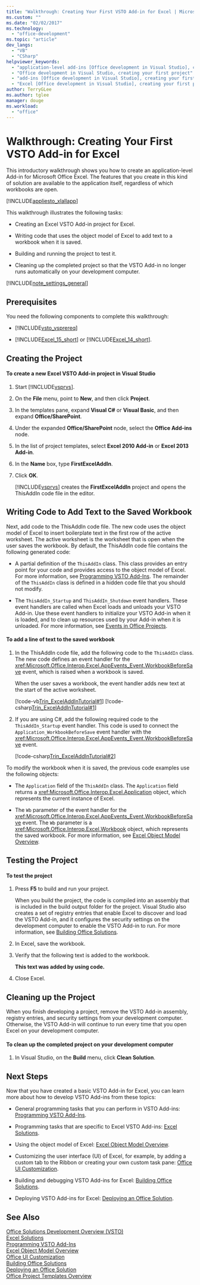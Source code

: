 ```yaml
---
title: "Walkthrough: Creating Your First VSTO Add-in for Excel | Microsoft Docs"
ms.custom: ""
ms.date: "02/02/2017"
ms.technology: 
  - "office-development"
ms.topic: "article"
dev_langs: 
  - "VB"
  - "CSharp"
helpviewer_keywords: 
  - "application-level add-ins [Office development in Visual Studio], creating your first project"
  - "Office development in Visual Studio, creating your first project"
  - "add-ins [Office development in Visual Studio], creating your first project"
  - "Excel [Office development in Visual Studio], creating your first project"
author: TerryGLee
ms.author: tglee
manager: douge
ms.workload: 
  - "office"
---
```

# Walkthrough: Creating Your First VSTO Add-in for Excel
  This introductory walkthrough shows you how to create an application-level Add-in for Microsoft Office Excel. The features that you create in this kind of solution are available to the application itself, regardless of which workbooks are open.  
  
 [!INCLUDE[appliesto_xlallapp](../vsto/includes/appliesto-xlallapp-md.md)]  
  
 This walkthrough illustrates the following tasks:  
  
-   Creating an Excel VSTO Add-in project for Excel.  
  
-   Writing code that uses the object model of Excel to add text to a workbook when it is saved.  
  
-   Building and running the project to test it.  
  
-   Cleaning up the completed project so that the VSTO Add-in no longer runs automatically on your development computer.  
  
 [!INCLUDE[note_settings_general](../sharepoint/includes/note-settings-general-md.md)]  
  
## Prerequisites  
 You need the following components to complete this walkthrough:  
  
-   [!INCLUDE[vsto_vsprereq](../vsto/includes/vsto-vsprereq-md.md)]  
  
-   [!INCLUDE[Excel_15_short](../vsto/includes/excel-15-short-md.md)] or [!INCLUDE[Excel_14_short](../vsto/includes/excel-14-short-md.md)].  
  
## Creating the Project  
  
#### To create a new Excel VSTO Add-in project in Visual Studio  
  
1.  Start [!INCLUDE[vsprvs](../sharepoint/includes/vsprvs-md.md)].  
  
2.  On the **File** menu, point to **New**, and then click **Project**.  
  
3.  In the templates pane, expand **Visual C#** or **Visual Basic**, and then expand **Office/SharePoint**.  
  
4.  Under the expanded **Office/SharePoint** node, select the **Office Add-ins** node.  
  
5.  In the list of project templates, select **Excel 2010 Add-in** or **Excel 2013 Add-in**.  
  
6.  In the **Name** box, type **FirstExcelAddIn**.  
  
7.  Click **OK**.  
  
     [!INCLUDE[vsprvs](../sharepoint/includes/vsprvs-md.md)] creates the **FirstExcelAddIn** project and opens the ThisAddIn code file in the editor.  
  
## Writing Code to Add Text to the Saved Workbook  
 Next, add code to the ThisAddIn code file. The new code uses the object model of Excel to insert boilerplate text in the first row of the active worksheet. The active worksheet is the worksheet that is open when the user saves the workbook. By default, the ThisAddIn code file contains the following generated code:  
  
-   A partial definition of the `ThisAddIn` class. This class provides an entry point for your code and provides access to the object model of Excel. For more information, see [Programming VSTO Add-Ins](../vsto/programming-vsto-add-ins.md). The remainder of the `ThisAddIn` class is defined in a hidden code file that you should not modify.  
  
-   The `ThisAddIn_Startup` and `ThisAddIn_Shutdown` event handlers. These event handlers are called when Excel loads and unloads your VSTO Add-in. Use these event handlers to initialize your VSTO Add-in when it is loaded, and to clean up resources used by your Add-in when it is unloaded. For more information, see [Events in Office Projects](../vsto/events-in-office-projects.md).  
  
#### To add a line of text to the saved workbook  
  
1.  In the ThisAddIn code file, add the following code to the `ThisAddIn` class. The new code defines an event handler for the <xref:Microsoft.Office.Interop.Excel.AppEvents_Event.WorkbookBeforeSave> event, which is raised when a workbook is saved.  
  
     When the user saves a workbook, the event handler adds new text at the start of the active worksheet.  
  
     [!code-vb[Trin_ExcelAddInTutorial#1](../vsto/codesnippet/VisualBasic/Trin_ExcelAddInTutorial/ThisAddIn.vb#1)]
     [!code-csharp[Trin_ExcelAddInTutorial#1](../vsto/codesnippet/CSharp/Trin_ExcelAddInTutorial/ThisAddIn.cs#1)]  
  
2.  If you are using C#, add the following required code to the `ThisAddIn_Startup` event handler. This code is used to connect the `Application_WorkbookBeforeSave` event handler with the <xref:Microsoft.Office.Interop.Excel.AppEvents_Event.WorkbookBeforeSave> event.  
  
     [!code-csharp[Trin_ExcelAddInTutorial#2](../vsto/codesnippet/CSharp/Trin_ExcelAddInTutorial/ThisAddIn.cs#2)]  
  
 To modify the workbook when it is saved, the previous code examples use the following objects:  
  
-   The `Application` field of the `ThisAddIn` class. The `Application` field returns a <xref:Microsoft.Office.Interop.Excel.Application> object, which represents the current instance of Excel.  
  
-   The `Wb` parameter of the event handler for the <xref:Microsoft.Office.Interop.Excel.AppEvents_Event.WorkbookBeforeSave> event. The `Wb` parameter is a <xref:Microsoft.Office.Interop.Excel.Workbook> object, which represents the saved workbook. For more information, see [Excel Object Model Overview](../vsto/excel-object-model-overview.md).  
  
## Testing the Project  
  
#### To test the project  
  
1.  Press **F5** to build and run your project.  
  
     When you build the project, the code is compiled into an assembly that is included in the build output folder for the project. Visual Studio also creates a set of registry entries that enable Excel to discover and load the VSTO Add-in, and it configures the security settings on the development computer to enable the VSTO Add-in to run. For more information, see [Building Office Solutions](../vsto/building-office-solutions.md).  
  
2.  In Excel, save the workbook.  
  
3.  Verify that the following text is added to the workbook.  
  
     **This text was added by using code.**  
  
4.  Close Excel.  
  
## Cleaning up the Project  
 When you finish developing a project, remove the VSTO Add-in assembly, registry entries, and security settings from your development computer. Otherwise, the VSTO Add-in will continue to run every time that you open Excel on your development computer.  
  
#### To clean up the completed project on your development computer  
  
1.  In Visual Studio, on the **Build** menu, click **Clean Solution**.  
  
## Next Steps  
 Now that you have created a basic VSTO Add-in for Excel, you can learn more about how to develop VSTO Add-ins from these topics:  
  
-   General programming tasks that you can perform in VSTO Add-ins: [Programming VSTO Add-Ins](../vsto/programming-vsto-add-ins.md).  
  
-   Programming tasks that are specific to Excel VSTO Add-ins: [Excel Solutions](../vsto/excel-solutions.md).  
  
-   Using the object model of Excel: [Excel Object Model Overview](../vsto/excel-object-model-overview.md).  
  
-   Customizing the user interface (UI) of Excel, for example, by adding a custom tab to the Ribbon or creating your own custom task pane: [Office UI Customization](../vsto/office-ui-customization.md).  
  
-   Building and debugging VSTO Add-ins for Excel: [Building Office Solutions](../vsto/building-office-solutions.md).  
  
-   Deploying VSTO Add-ins for Excel: [Deploying an Office Solution](../vsto/deploying-an-office-solution.md).  
  
## See Also  
 [Office Solutions Development Overview &#40;VSTO&#41;](../vsto/office-solutions-development-overview-vsto.md)   
 [Excel Solutions](../vsto/excel-solutions.md)   
 [Programming VSTO Add-Ins](../vsto/programming-vsto-add-ins.md)   
 [Excel Object Model Overview](../vsto/excel-object-model-overview.md)   
 [Office UI Customization](../vsto/office-ui-customization.md)   
 [Building Office Solutions](../vsto/building-office-solutions.md)   
 [Deploying an Office Solution](../vsto/deploying-an-office-solution.md)   
 [Office Project Templates Overview](../vsto/office-project-templates-overview.md)  
  
  
